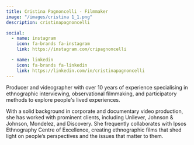 ```yaml
---
title: Cristina Pagnoncelli - Filmmaker
image: "/images/cristina 1_1.png"
description: cristinapagnoncelli

social:
  - name: instagram
    icon: fa-brands fa-instagram
    link: https://instagram.com/cripagnoncelli

  - name: linkedin
    icon: fa-brands fa-linkedin
    link: https://linkedin.com/in/cristinapagnoncelli
---
```


Producer and videographer with over 10 years of experience specialising in ethnographic interviewing, observational filmmaking, and participatory methods to explore people's lived experiences.

With a solid background in corporate and documentary video production, she has worked with prominent clients, including Unilever, Johnson & Johnson, Mondelez, and Discovery.
She frequently collaborates with Ipsos Ethnography Centre of Excellence, creating ethnographic films that shed light on people’s perspectives and the issues that matter to them.
